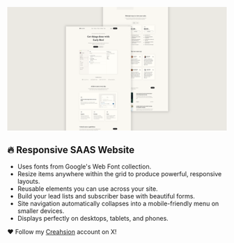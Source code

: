 ![Example Image](./EarlyBird.png)

## 🔥 Responsive SAAS Website

* Uses fonts from Google's Web Font collection.
* Resize items anywhere within the grid to produce powerful, responsive layouts.
* Reusable elements you can use across your site.
* Build your lead lists and subscriber base with beautiful forms.
* Site navigation automatically collapses into a mobile-friendly menu on smaller devices.
* Displays perfectly on desktops, tablets, and phones.

 ❤️ Follow my [Creahsion](https://x.com/CreashionCode/) account on X!